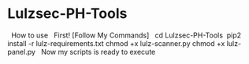 # Lulzsec-PH-Tools
 
How to use
 
First! [Follow My Commands]
 
cd Lulzsec-PH-Tools 
pip2 install -r lulz-requirements.txt
chmod +x lulz-scanner.py
chmod +x lulz-panel.py
 
Now my scripts is ready to execute


